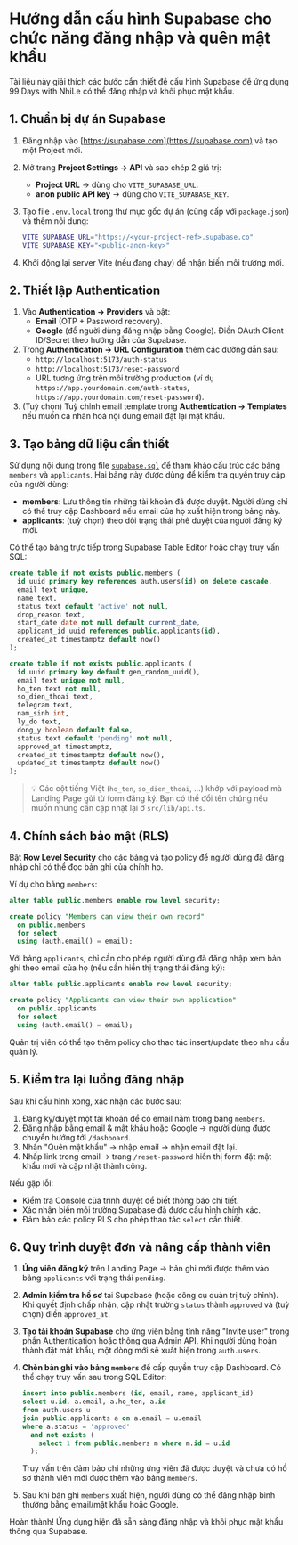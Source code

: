 # Hướng dẫn cấu hình Supabase cho chức năng đăng nhập và quên mật khẩu

Tài liệu này giải thích các bước cần thiết để cấu hình Supabase để ứng dụng 99 Days with NhiLe có thể đăng nhập và khôi phục mật khẩu.

## 1. Chuẩn bị dự án Supabase

1. Đăng nhập vào [https://supabase.com](https://supabase.com) và tạo một Project mới.
2. Mở trang **Project Settings → API** và sao chép 2 giá trị:
   - **Project URL** → dùng cho `VITE_SUPABASE_URL`.
   - **anon public API key** → dùng cho `VITE_SUPABASE_KEY`.
3. Tạo file `.env.local` trong thư mục gốc dự án (cùng cấp với `package.json`) và thêm nội dung:

   ```bash
   VITE_SUPABASE_URL="https://<your-project-ref>.supabase.co"
   VITE_SUPABASE_KEY="<public-anon-key>"
   ```

4. Khởi động lại server Vite (nếu đang chạy) để nhận biến môi trường mới.

## 2. Thiết lập Authentication

1. Vào **Authentication → Providers** và bật:
   - **Email** (OTP + Password recovery).
   - **Google** (để người dùng đăng nhập bằng Google). Điền OAuth Client ID/Secret theo hướng dẫn của Supabase.
2. Trong **Authentication → URL Configuration** thêm các đường dẫn sau:
   - `http://localhost:5173/auth-status`
   - `http://localhost:5173/reset-password`
   - URL tương ứng trên môi trường production (ví dụ `https://app.yourdomain.com/auth-status`, `https://app.yourdomain.com/reset-password`).
3. (Tuỳ chọn) Tuỳ chỉnh email template trong **Authentication → Templates** nếu muốn cá nhân hoá nội dung email đặt lại mật khẩu.

## 3. Tạo bảng dữ liệu cần thiết

Sử dụng nội dung trong file [`supabase.sql`](../supabase.sql) để tham khảo cấu trúc các bảng `members` và `applicants`. Hai bảng này được dùng để kiểm tra quyền truy cập của người dùng:

- **members**: Lưu thông tin những tài khoản đã được duyệt. Người dùng chỉ có thể truy cập Dashboard nếu email của họ xuất hiện trong bảng này.
- **applicants**: (tuỳ chọn) theo dõi trạng thái phê duyệt của người đăng ký mới.

Có thể tạo bảng trực tiếp trong Supabase Table Editor hoặc chạy truy vấn SQL:

```sql
create table if not exists public.members (
  id uuid primary key references auth.users(id) on delete cascade,
  email text unique,
  name text,
  status text default 'active' not null,
  drop_reason text,
  start_date date not null default current_date,
  applicant_id uuid references public.applicants(id),
  created_at timestamptz default now()
);

create table if not exists public.applicants (
  id uuid primary key default gen_random_uuid(),
  email text unique not null,
  ho_ten text not null,
  so_dien_thoai text,
  telegram text,
  nam_sinh int,
  ly_do text,
  dong_y boolean default false,
  status text default 'pending' not null,
  approved_at timestamptz,
  created_at timestamptz default now(),
  updated_at timestamptz default now()
);
```

> 💡 Các cột tiếng Việt (`ho_ten`, `so_dien_thoai`, …) khớp với payload mà Landing Page gửi từ form đăng ký. Bạn có thể đổi tên
> chúng nếu muốn nhưng cần cập nhật lại ở `src/lib/api.ts`.

## 4. Chính sách bảo mật (RLS)

Bật **Row Level Security** cho các bảng và tạo policy để người dùng đã đăng nhập chỉ có thể đọc bản ghi của chính họ.

Ví dụ cho bảng `members`:

```sql
alter table public.members enable row level security;

create policy "Members can view their own record"
  on public.members
  for select
  using (auth.email() = email);
```

Với bảng `applicants`, chỉ cần cho phép người dùng đã đăng nhập xem bản ghi theo email của họ (nếu cần hiển thị trạng thái đăng ký):

```sql
alter table public.applicants enable row level security;

create policy "Applicants can view their own application"
  on public.applicants
  for select
  using (auth.email() = email);
```

Quản trị viên có thể tạo thêm policy cho thao tác insert/update theo nhu cầu quản lý.

## 5. Kiểm tra lại luồng đăng nhập

Sau khi cấu hình xong, xác nhận các bước sau:

1. Đăng ký/duyệt một tài khoản để có email nằm trong bảng `members`.
2. Đăng nhập bằng email & mật khẩu hoặc Google → người dùng được chuyển hướng tới `/dashboard`.
3. Nhấn "Quên mật khẩu" → nhập email → nhận email đặt lại.
4. Nhấp link trong email → trang `/reset-password` hiển thị form đặt mật khẩu mới và cập nhật thành công.

Nếu gặp lỗi:
- Kiểm tra Console của trình duyệt để biết thông báo chi tiết.
- Xác nhận biến môi trường Supabase đã được cấu hình chính xác.
- Đảm bảo các policy RLS cho phép thao tác `select` cần thiết.

## 6. Quy trình duyệt đơn và nâng cấp thành viên

1. **Ứng viên đăng ký** trên Landing Page → bản ghi mới được thêm vào bảng `applicants` với trạng thái `pending`.
2. **Admin kiểm tra hồ sơ** tại Supabase (hoặc công cụ quản trị tuỳ chỉnh). Khi quyết định chấp nhận, cập nhật trường `status`
   thành `approved` và (tuỳ chọn) điền `approved_at`.
3. **Tạo tài khoản Supabase** cho ứng viên bằng tính năng "Invite user" trong phần Authentication hoặc thông qua Admin API.
   Khi người dùng hoàn thành đặt mật khẩu, một dòng mới sẽ xuất hiện trong `auth.users`.
4. **Chèn bản ghi vào bảng `members`** để cấp quyền truy cập Dashboard. Có thể chạy truy vấn sau trong SQL Editor:

   ```sql
   insert into public.members (id, email, name, applicant_id)
   select u.id, a.email, a.ho_ten, a.id
   from auth.users u
   join public.applicants a on a.email = u.email
   where a.status = 'approved'
     and not exists (
       select 1 from public.members m where m.id = u.id
     );
   ```

   Truy vấn trên đảm bảo chỉ những ứng viên đã được duyệt và chưa có hồ sơ thành viên mới được thêm vào bảng `members`.
5. Sau khi bản ghi `members` xuất hiện, người dùng có thể đăng nhập bình thường bằng email/mật khẩu hoặc Google.

Hoàn thành! Ứng dụng hiện đã sẵn sàng đăng nhập và khôi phục mật khẩu thông qua Supabase.
